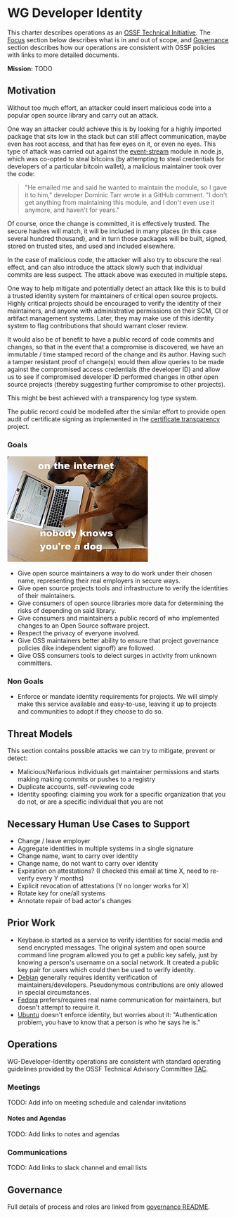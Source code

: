 # WG Developer Identity

This charter describes operations as an [OSSF Technical Initiative](https://github.com/ossf/tac/blob/master/charters/).
The [Focus](#focus) section below describes what is in and out of scope,
and [Governance](#governance) section describes how our operations are consistent with OSSF policies with links to more detailed documents.

**Mission:** TODO

## Motivation

Without too much effort, an attacker could insert malicious code into a popular open source library and carry out an
attack.

One way an attacker could achieve this is by looking for a highly imported package that sits low in the stack but can
still affect communication, maybe even has root access, and that has few eyes on it, or even no eyes.
This type of attack was carried out against the [event-stream](https://arstechnica.com/information-technology/2018/11/hacker-backdoors-widely-used-open-source-software-to-steal-bitcoin/)
module in node.js, which was co-opted to steal bitcoins (by attempting to steal credentials for developers of a
particular bitcoin wallet), a malicious maintainer took over the code:

> "He emailed me and said he wanted to maintain the module, so I gave it to him," developer Dominic Tarr wrote in a
> GitHub comment. "I don't get anything from maintaining this module, and I don't even use it anymore, and haven't
> for years."

Of course, once the change is committed, it is effectively trusted.
The secure hashes will match, it will be included in many places (in this case several hundred thousand), and in turn
those packages will be built, signed, stored on trusted sites, and used and included elsewhere.

In the case of malicious code, the attacker will also try to obscure the real effect, and can also introduce the attack
slowly such that individual commits are less suspect.
The attack above was executed in multiple steps.

One way to help mitigate and potentially detect an attack like this is to build a trusted identity system for maintainers of critical open source
projects. Highly critical projects should be encouraged to verify the identity of their maintainers, and anyone with
administrative permissions on their SCM, CI or artifact management systems.
Later, they may make use of this identity system to flag contributions that should warrant closer review.

It would also be of benefit to have a public record of code commits and changes, so that in the event that a compromise
is discovered, we have an immutable / time stamped record of the change and its author. Having such a
tamper resistant proof of change(s) would then allow queries to be made against the compromised access credentials (the
developer ID) and allow us to see if compromised developer ID performed changes in other open source projects (thereby
suggesting further compromise to other projects).

This might be best achieved with a transparency log type system.

The public record could be modelled after the similar effort to provide open audit of certificate signing as implemented
in the [certificate transparency](https://www.certificate-transparency.org/) project.

### Goals

![dog_meme](./dog_meme.jpg)

* Give open source maintainers a way to do work under their chosen name, representing their real employers in secure ways.
* Give open source projects tools and infrastructure to verify the identities of their maintainers.
* Give consumers of open source libraries more data for determining the risks of depending on said library.
* Give consumers and maintainers a public record of who implemented changes to an Open Source software project.
* Respect the privacy of everyone involved.
* Give OSS maintainers better ability to ensure that project governance policies (like independent signoff) are followed.
* Give OSS consumers tools to delect surges in activity from unknown committers.

### Non Goals

* Enforce or mandate identity requirements for projects.
  We will simply make this service available and easy-to-use, leaving it up to projects and communities to adopt if they choose to do so.

## Threat Models

This section contains possible attacks we can try to mitigate, prevent or detect:

* Malicious/Nefarious individuals get maintainer permissions and starts making making commits or pushes to a registry
* Duplicate accounts, self-reviewing code
* Identity spoofing: claiming you work for a specific organization that you do not, or are a specific individual that you are not

## Necessary Human Use Cases to Support

* Change / leave employer
* Aggregate identities in multiple systems in a single signature
* Change name, want to carry over identity
* Change name, do not want to carry over identity
* Expiration on attestations? (I checked this email at time X, need to re-verify every Y months)
* Explicit revocation of attestations (Y no longer works for X)
* Rotate key for one/all systems
* Annotate repair of bad actor's changes

## Prior Work

* Keybase.io started as a service to verify identities for social media and send encrypted messages.
  The original system and open source command line program allowed you to get a public key safely, just by knowing a person's username on a social network.
  It created a public key pair for users which could then be used to verify identity.
* [Debian](https://wiki.debian.org/DebianDeveloper/JoinTheProject/NewMember#Step_4:_Identification) generally requires identity verification of maintainers/developers.
  Pseudonymous contributions are only allowed in special circumstances.
* [Fedora](https://fedoraproject.org/wiki/Join_the_package_collection_maintainers#Introduce_yourself) prefers/requires real name communication for maintainers, but doesn't attempt to require it.
* [Ubuntu](https://wiki.ubuntu.com/NewDevelopersAndMaintainers) doesn't enforce identity, but worries about it: "Authentication problem, you have to know that a person is who he says he is."

## Operations

WG-Developer-Identity operations are consistent with standard operating guidelines
provided by the OSSF Technical Advisory Committee
[TAC](https://github.com/ossf/tac).

### Meetings

TODO: Add info on meeting schedule and calendar invitations

#### Notes and Agendas

TODO: Add links to notes and agendas

### Communications

TODO: Add links to slack channel and email lists

## Governance

Full details of process and roles are linked from [governance README](/governance).
